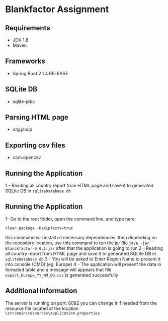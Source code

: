 # Blankfactor Assignment

## Requirements
- JDK 1.8
- Maven

##  Frameworks
- Spring Boot 2.1.4.RELEASE

## SQLite DB
- sqlite-jdbc

## Parsing HTML page
- org.jsoup

## Exporting csv files
- com.opencsv

## Running the Application
1 - Reading all country report from HTML page and save it to generated SQLite DB in ```sqliteDatabase.db```

## Running the Application
1- Go to the root folder, open the command line, and type here: 
```
clean package -DskipTests=true
```
this command will install all necessary dependencies.
then depending on the repository location, use this command to run the jar file
```java -jar Blanckfactor-0.0.1.jar```
after that the application is going to run
2 - Reading all country report from HTML page and save it to generated SQLite DB in ```sqliteDatabase.db```
3 - You will be asked to Enter Region Name to present it into console (CMD) (eg. Europe)
4 - The application will presenf the data in formated table  and a message will appears that file ```export_Europe_YY_MM_DD.csv``` is generated successfully

## Additional information
The server is running on port: 8082
you can change it if needed from the resource file located at the location
```\src\main\resources\application.properties```
